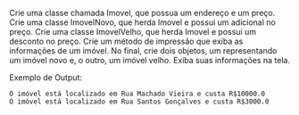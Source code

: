 Crie uma classe chamada Imovel, que possua um endereço e um preço. Crie uma classe ImovelNovo, que herda Imovel e possui um adicional no preço. Crie uma classe ImovelVelho, que herda Imovel e possui um desconto no preço. Crie um método de impressão que exiba as informações de um imóvel. No final, crie dois objetos, um representando um imóvel novo e, o outro, um imóvel velho. Exiba suas informações na tela.

Exemplo de Output:
~~~
O imóvel está localizado em Rua Machado Vieira e custa R$10000.0
O imóvel está localizado em Rua Santos Gonçalves e custa R$3000.0
~~~